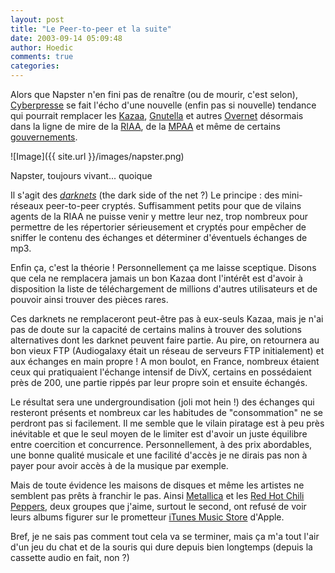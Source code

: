 ```yaml
---
layout: post
title: "Le Peer-to-peer et la suite"
date: 2003-09-14 05:09:48
author: Hoedic
comments: true
categories: 
---
```



Alors que Napster n'en fini pas de renaître (ou de mourir, c'est selon), <a href="http://www.cyberpresse.ca/internet/article/1,150,1505,092003,427367.shtml" title="La riposte des internautes">Cyberpresse</a> se fait l'écho d'une nouvelle (enfin pas si nouvelle) tendance qui pourrait remplacer les <a href="http://www.kazaa.com/" title="Kazza Media Desktop">Kazaa</a>, <a href="http://www.gnutella.com/" title="Un GNU et du nutella, ca donne...">Gnutella</a> et autres <a href="http://www.overnet.com/" title="eDonkey décentralisé">Overnet</a> désormais dans la ligne de mire de la <a href="http://www.riaa.com/" title="Recording Industry Association of America">RIAA</a>, de la <a href="http://www.mpaa.org/" title="Motion Picture Association of America">MPAA</a> et même de certains <a href="http://www.loc.gov/copyright/legislation/dmca.pdf" title="Digital Copyright Millenium Act">gouvernements</a>.

![Image]({{ site.url }}/images/napster.png)
<div class="photoattrib">Napster, toujours vivant... quoique</div>



Il s'agit des <a href="http://msl1.mit.edu/ESD10/sslinks/links.php?go=3188" title="The Darknet and the Future of Content Distribution">*darknets*</a> (the dark side of the net ?) Le principe : des mini-réseaux peer-to-peer cryptés. Suffisamment petits pour que de vilains agents de la RIAA ne puisse venir y mettre leur nez, trop nombreux pour permettre de les répertorier sérieusement et cryptés pour empêcher de sniffer le contenu des échanges et déterminer d'éventuels échanges de mp3.

Enfin ça, c'est la théorie ! Personnellement ça me laisse sceptique. Disons que cela ne remplacera jamais un bon Kazaa dont l'intérêt est d'avoir à disposition la liste de téléchargement de millions d'autres utilisateurs et de pouvoir ainsi trouver des pièces rares.

Ces darknets ne remplaceront peut-être pas à eux-seuls Kazaa, mais je n'ai pas de doute sur la capacité de certains malins à trouver des solutions alternatives dont les darknet peuvent faire partie. Au pire, on retournera au bon vieux FTP (Audiogalaxy était un réseau de serveurs FTP initialement) et aux échanges en main propre ! A mon boulot, en France, nombreux étaient ceux qui pratiquaient l'échange intensif de DivX, certains en possédaient près de 200, une partie rippés par leur propre soin et ensuite échangés.

Le résultat sera une undergroundisation (joli mot hein !) des échanges qui resteront présents et nombreux car les habitudes de "consommation" ne se perdront pas si facilement. Il me semble que le vilain piratage est à peu près inévitable et que le seul moyen de le limiter est d'avoir un juste équilibre entre coercition et concurrence. Personnellement, à des prix abordables, une bonne qualité musicale et une facilité d'accès je ne dirais pas non à payer pour avoir accès à de la musique par exemple.

Mais de toute évidence les maisons de disques et même les artistes ne semblent pas prêts à franchir le pas. Ainsi <a href="http://www.metallica.com/" title="The call of Ktulu">Metallica</a> et les <a href="http://www.redhotchilipeppers.com/" title="Blood sugar sex magic">Red Hot Chili Peppers</a>, deux groupes que j'aime, surtout le second, ont refusé de voir leurs albums figurer sur le prometteur <a href="http://www.apple.com/music/store/" title="Y sont forts chez Appel !">iTunes Music Store</a> d'Apple.

Bref, je ne sais pas comment tout cela va se terminer, mais ça m'a tout l'air d'un jeu du chat et de la souris qui dure depuis bien longtemps (depuis la cassette audio en fait, non ?)